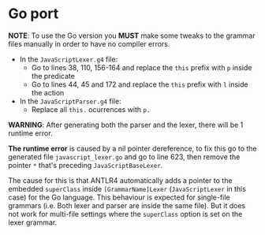# Go port

**NOTE**: To use the Go version you **MUST** make some tweaks to the grammar files
manually in order to have no compiler errors.

* In the `JavaScriptLexer.g4` file:
    * Go to lines 38, 110, 156-164 and replace the `this` prefix with `p` inside the predicate
    * Go to lines 44, 45 and 172 and replace the `this` prefix with `l` inside the action
* In the `JavaScriptParser.g4` file:
    * Replace all `this.` ocurrences with `p.`

**WARNING**: After generating both the parser and the lexer, there will be 1 runtime error.

**The runtime error** is caused by a nil pointer dereference, to fix this go to the generated file
`javascript_lexer.go` and go to line 623, then remove the pointer `*` that's preceding
`JavaScriptBaseLexer`.

The cause for this is that ANTLR4 automatically adds a pointer to the embedded `superClass` inside
`[GrammarName]Lexer` (`JavaScriptLexer` in this case) for the Go language. This behaviour is expected 
for single-file grammars (i.e. Both lexer and parser are inside the same file).
But it does not work for multi-file settings where the `superClass` option is set on the lexer grammar.